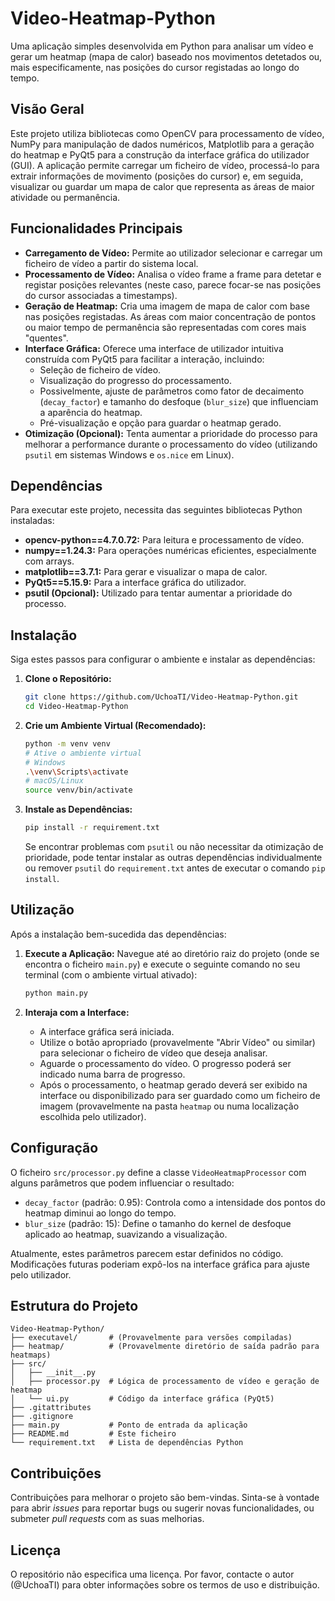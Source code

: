# Video-Heatmap-Python

Uma aplicação simples desenvolvida em Python para analisar um vídeo e gerar um heatmap (mapa de calor) baseado nos movimentos detetados ou, mais especificamente, nas posições do cursor registadas ao longo do tempo.

## Visão Geral

Este projeto utiliza bibliotecas como OpenCV para processamento de vídeo, NumPy para manipulação de dados numéricos, Matplotlib para a geração do heatmap e PyQt5 para a construção da interface gráfica do utilizador (GUI). A aplicação permite carregar um ficheiro de vídeo, processá-lo para extrair informações de movimento (posições do cursor) e, em seguida, visualizar ou guardar um mapa de calor que representa as áreas de maior atividade ou permanência.

## Funcionalidades Principais

*   **Carregamento de Vídeo:** Permite ao utilizador selecionar e carregar um ficheiro de vídeo a partir do sistema local.
*   **Processamento de Vídeo:** Analisa o vídeo frame a frame para detetar e registar posições relevantes (neste caso, parece focar-se nas posições do cursor associadas a timestamps).
*   **Geração de Heatmap:** Cria uma imagem de mapa de calor com base nas posições registadas. As áreas com maior concentração de pontos ou maior tempo de permanência são representadas com cores mais "quentes".
*   **Interface Gráfica:** Oferece uma interface de utilizador intuitiva construída com PyQt5 para facilitar a interação, incluindo:
    *   Seleção de ficheiro de vídeo.
    *   Visualização do progresso do processamento.
    *   Possivelmente, ajuste de parâmetros como fator de decaimento (`decay_factor`) e tamanho do desfoque (`blur_size`) que influenciam a aparência do heatmap.
    *   Pré-visualização e opção para guardar o heatmap gerado.
*   **Otimização (Opcional):** Tenta aumentar a prioridade do processo para melhorar a performance durante o processamento do vídeo (utilizando `psutil` em sistemas Windows e `os.nice` em Linux).

## Dependências

Para executar este projeto, necessita das seguintes bibliotecas Python instaladas:

*   **opencv-python==4.7.0.72:** Para leitura e processamento de vídeo.
*   **numpy==1.24.3:** Para operações numéricas eficientes, especialmente com arrays.
*   **matplotlib==3.7.1:** Para gerar e visualizar o mapa de calor.
*   **PyQt5==5.15.9:** Para a interface gráfica do utilizador.
*   **psutil (Opcional):** Utilizado para tentar aumentar a prioridade do processo.

## Instalação

Siga estes passos para configurar o ambiente e instalar as dependências:

1.  **Clone o Repositório:**
    ```bash
    git clone https://github.com/UchoaTI/Video-Heatmap-Python.git
    cd Video-Heatmap-Python
    ```

2.  **Crie um Ambiente Virtual (Recomendado):**
    ```bash
    python -m venv venv
    # Ative o ambiente virtual
    # Windows
    .\venv\Scripts\activate
    # macOS/Linux
    source venv/bin/activate
    ```

3.  **Instale as Dependências:**
    ```bash
    pip install -r requirement.txt
    ```
    Se encontrar problemas com `psutil` ou não necessitar da otimização de prioridade, pode tentar instalar as outras dependências individualmente ou remover `psutil` do `requirement.txt` antes de executar o comando `pip install`.

## Utilização

Após a instalação bem-sucedida das dependências:

1.  **Execute a Aplicação:**
    Navegue até ao diretório raiz do projeto (onde se encontra o ficheiro `main.py`) e execute o seguinte comando no seu terminal (com o ambiente virtual ativado):
    ```bash
    python main.py
    ```

2.  **Interaja com a Interface:**
    *   A interface gráfica será iniciada.
    *   Utilize o botão apropriado (provavelmente "Abrir Vídeo" ou similar) para selecionar o ficheiro de vídeo que deseja analisar.
    *   Aguarde o processamento do vídeo. O progresso poderá ser indicado numa barra de progresso.
    *   Após o processamento, o heatmap gerado deverá ser exibido na interface ou disponibilizado para ser guardado como um ficheiro de imagem (provavelmente na pasta `heatmap` ou numa localização escolhida pelo utilizador).

## Configuração

O ficheiro `src/processor.py` define a classe `VideoHeatmapProcessor` com alguns parâmetros que podem influenciar o resultado:

*   `decay_factor` (padrão: 0.95): Controla como a intensidade dos pontos do heatmap diminui ao longo do tempo.
*   `blur_size` (padrão: 15): Define o tamanho do kernel de desfoque aplicado ao heatmap, suavizando a visualização.

Atualmente, estes parâmetros parecem estar definidos no código. Modificações futuras poderiam expô-los na interface gráfica para ajuste pelo utilizador.

## Estrutura do Projeto

```
Video-Heatmap-Python/
├── executavel/       # (Provavelmente para versões compiladas)
├── heatmap/          # (Provavelmente diretório de saída padrão para heatmaps)
├── src/
│   ├── __init__.py
│   ├── processor.py  # Lógica de processamento de vídeo e geração de heatmap
│   └── ui.py         # Código da interface gráfica (PyQt5)
├── .gitattributes
├── .gitignore
├── main.py           # Ponto de entrada da aplicação
├── README.md         # Este ficheiro
└── requirement.txt   # Lista de dependências Python
```

## Contribuições

Contribuições para melhorar o projeto são bem-vindas. Sinta-se à vontade para abrir *issues* para reportar bugs ou sugerir novas funcionalidades, ou submeter *pull requests* com as suas melhorias.

## Licença

O repositório não especifica uma licença. Por favor, contacte o autor (@UchoaTI) para obter informações sobre os termos de uso e distribuição.


